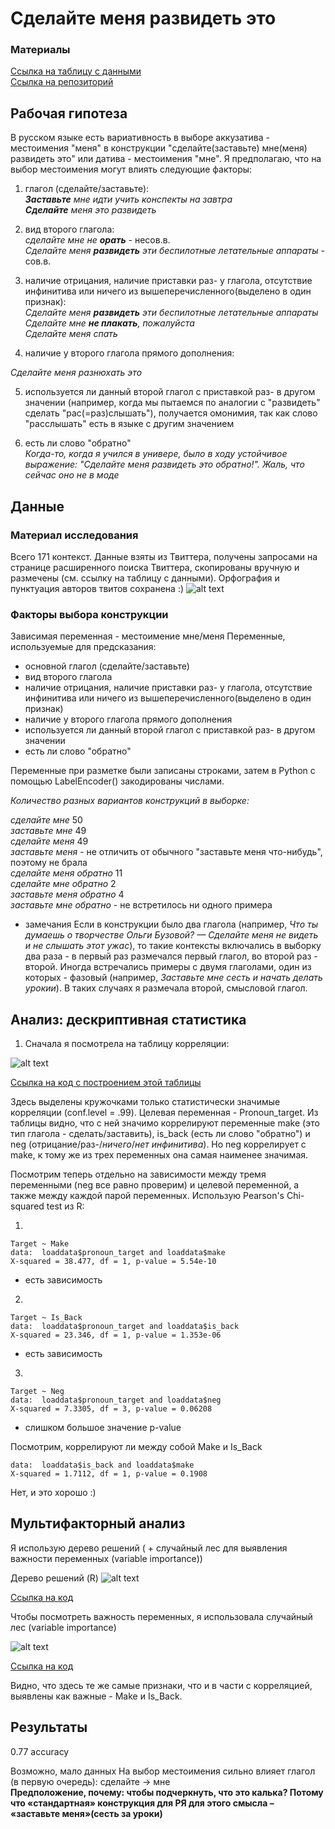 # Сделайте меня развидеть это

### Материалы
[Ссылка на таблицу с данными](https://github.com/Lera-Z/hsecxg/blob/master/initial_table.csv)  
[Ссылка на репозиторий](https://github.com/Lera-Z/hsecxg)

## Рабочая гипотеза

В русском языке есть вариативность в выборе аккузатива - местоимения "меня" в конструкции "сделайте(заставьте) мне(меня) развидеть это" или датива - местоимения "мне". Я предполагаю, что на выбор местоимения могут влиять следующие факторы:

1) глагол (сделайте/заставьте):  
_**Заставьте** мне идти учить конспекты на завтра_  
_**Сделайте** меня это развидеть_

2) вид второго глагола:  
_сделайте мне не **орать**_ - несов.в.  
_Сделайте меня **развидеть** эти беспилотные летательные аппараты_ - сов.в.  

3) наличие отрицания, наличие приставки раз- у глагола, отсутствие инфинитива или ничего из вышеперечисленного(выделено в один признак):  
_Сделайте меня **развидеть** эти беспилотные летательные аппараты_  
_Сделайте мне **не плакать**, пожалуйста_  
_Сделайте меня спать_  

4) наличие у второго глагола прямого дополнения:

_Сделайте меня разнюхать это_  

5) используется ли данный второй глагол с приставкой раз- в другом значении (например, когда мы пытаемся по аналогии с "развидеть" сделать "рас(=раз)слышать"), получается омонимия, так как слово "расслышать" есть в языке с другим значением

6) есть ли слово "обратно"  
_Когда-то, когда я учился в универе, было в ходу устойчивое выражение: "Сделайте меня развидеть это *обратно*!". Жаль, что сейчас оно не в моде_


## Данные


### Материал исследования
Всего 171 контекст. Данные взяты из Твиттера, получены запросами на странице расширенного поиска Твиттера, скопированы вручную и размечены (см. ссылку на таблицу с данными). Орфография и пунктуация авторов твитов сохранена :)
![alt text](https://github.com/Lera-Z/hsecxg/blob/master/table_example.png)

### Факторы выбора конструкции
Зависимая переменная - местоимение мне/меня
Переменные, используемые для предсказания:
- основной глагол (сделайте/заставьте)
- вид второго глагола
- наличие отрицания, наличие приставки раз- у глагола, отсутствие инфинитива или ничего из вышеперечисленного(выделено в один признак)
- наличие у второго глагола прямого дополнения
- используется ли данный второй глагол с приставкой раз- в другом значении
- есть ли слово "обратно"

Переменные при разметке были записаны строками, затем в Python с помощью LabelEncoder() закодированы числами.

*Количество разных вариантов конструкций в выборке:*

_сделайте мне_ 50  
_заставьте мне_ 49  
_сделайте меня_ 49  
_заставьте меня_ - не отличить от обычного "заставьте меня что-нибудь", поэтому не брала  
_сделайте меня обратно_ 11  
_сделайте мне обратно_ 2  
_заставьте меня обратно_ 4  
_заставьте мне обратно_  - не встретилось ни одного примера  

* замечания
Если в конструкции было два глагола (например, _Что ты думаешь о творчестве Ольги Бузовой? — Сделайте меня не видеть и не слышать этот ужас_), то такие контексты включались в выборку два раза - в первый раз размечался первый глагол, во второй раз - второй.
Иногда встречались примеры с двумя глаголами, один из которых - фазовый (например, _Заставьте мне сесть и начать делать урокии_). В таких случаях я размечала второй, смысловой глагол.  

## Анализ: дескриптивная статистика

1. Сначала я посмотрела на таблицу корреляции:

![alt text](https://github.com/Lera-Z/hsecxg/blob/master/correlations_with_p.png)

[Ссылка на код с построением этой таблицы](https://github.com/hsecxg/blob/master/correlations.R)

Здесь выделены кружочками только статистически значимые корреляции (conf.level = .99). Целевая переменная - Pronoun_target. Из таблицы видно, что с ней значимо коррелируют переменные make (это тип глагола - сделать/заставить), is_back (есть ли слово "обратно") и neg (отрицание/раз-/*ничего*/*нет инфинитива*). Но neg коррелирует с make, к тому же из трех переменных она самая наименее значимая.

Посмотрим теперь отдельно на зависимости между тремя переменными (neg все равно проверим) и целевой переменной, а также между каждой парой переменных. Использую Pearson's Chi-squared test из R:

1. 
```
Target ~ Make
data:  loaddata$pronoun_target and loaddata$make
X-squared = 38.477, df = 1, p-value = 5.54e-10
```
- есть зависимость

2. 
```
Target ~ Is_Back
data:  loaddata$pronoun_target and loaddata$is_back
X-squared = 23.346, df = 1, p-value = 1.353e-06
```
- есть зависимость

3. 
```
Target ~ Neg
data:  loaddata$pronoun_target and loaddata$neg
X-squared = 7.3305, df = 3, p-value = 0.06208
```
- слишком большое значение p-value

Посмотрим, коррелируют ли между собой Make и Is_Back

```
data:  loaddata$is_back and loaddata$make
X-squared = 1.7112, df = 1, p-value = 0.1908
```

Нет, и это хорошо :)

## Мультифакторный анализ
Я использую дерево решений ( + случайный лес для выявления важности переменных (variable importance))

Дерево решений (R)
![alt text](https://github.com/Lera-Z/hsecxg/blob/master/tree_final.jpg)

[Ссылка на код](https://github.com/Lera-Z/hsecxg/blob/master/Untitled.R)


Чтобы посмотреть важность переменных, я использовала случайный лес (variable importance)

![alt text](https://github.com/Lera-Z/hsecxg/blob/master/Rplot.png)

[Ссылка на код](https://github.com/Lera-Z/hsecxg/blob/master/Forest.R)

Видно, что здесь те же самые признаки, что и в части с корреляцией, выявлены как важные - Make и Is_Back.

## Результаты

0.77 accuracy

Возможно, мало данных
На выбор местоимения сильно влияет глагол (в первую очередь): сделайте -> мне  
__Предположение, почему: чтобы подчеркнуть, что это калька? Потому что «стандартная» конструкция для РЯ для этого смысла – «заставьте меня»(сесть за уроки)__

